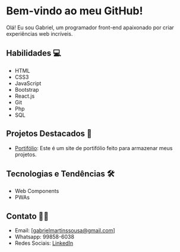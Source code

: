 # Bem-vindo ao meu GitHub!

Olá! Eu sou Gabriel, um programador front-end apaixonado por criar experiências web incríveis.

## Habilidades 💻
- HTML 
- CSS3
- JavaScript
- Bootstrap
- React.js
- Git
- Php
- SQL

## Projetos Destacados 🌟
- [Portifólio](https://vaconer.github.io/portifolio/): Este é um site de portifólio feito para armazenar meus projetos.

## Tecnologias e Tendências 🛠️
- Web Components
- PWAs

## Contato 📧📱
- Email: [gabrielmartinssousa@gmail.com]
- Whatsapp: 99858-6038
- Redes Sociais: [LinkedIn](https://www.linkedin.com/in/gabriel-martins-3b76b122a/) 
